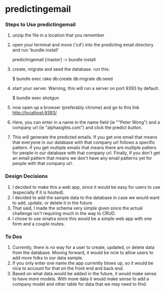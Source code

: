 # predictingemail



### Steps to Use predictingemail
1.  unzip the file in a location that you remember
2.  open your terminal and move ('cd') into the predicting email directory and run 'bundle install'

    predictingemail [master] :> bundle install
    
3.  create, migrate and seed the database. run this:

    $ bundle exec rake db:create db:migrate db:seed
    
4.  start your server. Warning, this will run a server on port 9393 by default.

    $ bundle exec shotgun
    
5.  now open up a browser (preferably chrome) and go to this link [http://localhost:9393/](http://localhost:9393/)
6.  Here, you can enter in a name in the name field (ie ""Peter Wong") and a company url (ie "alphasights.com") and click the predict button.
7.  This will generate the predicted emails.  If you get one email that means that everyone in our database with that company url follows a specific pattern. if you get multiple emails that means there are multiple patters for people in our database with that company url. Finally, if you don't get an email pattern that means we don't have any email patterns yet for people with that company url. 
  
### Design Decisions
1.  I decided to make this a web app, since it would be easy for users to use (especially if it is hosted).
2.  I decided to add the sample data to the database in case we would want to add, update, or delete it in the future.
3.  That said, I made the schema very simple given since the actual challenge isn't requiring much in the way to CRUD.
4.  I chose to use sinatra since this would be a simple web app with one form and a couple routes.



### To Dos
1.  Currently, there is no way for a user to create, updated, or delete data from the database. Moving forward, it would be ncie to allow users to add more folks to our data sample.
2.  If you only enter one name the app currently blows up, so it would be nice to account for that on the front end and back end.
3.  Based on what data would be added in the future, it would make sense to have more models. With more data it would make sense to add a company model and other table for data that we may need to find. 
